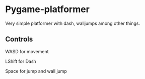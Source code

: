 # Pygame-platformer
Very simple platformer with dash, walljumps among other things.
## Controls
WASD for movement

LShift for Dash

Space for jump and wall jump
